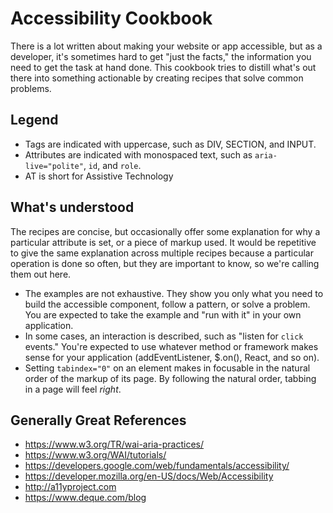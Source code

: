# Accessibility Cookbook

There is a lot written about making your website or app accessible, but as a developer,
it's sometimes hard to get "just the facts," the information you need to get
the task at hand done. This cookbook tries to distill what's out there into
something actionable by creating recipes that solve common problems.

## Legend

* Tags are indicated with uppercase, such as DIV, SECTION, and INPUT.
* Attributes are indicated with monospaced text, such as `aria-live="polite"`, `id`, and `role`.
* AT is short for Assistive Technology

## What's understood

The recipes are concise, but occasionally offer some explanation for why a particular
attribute is set, or a piece of markup used. It would be repetitive to give the same explanation across multiple 
recipes because a particular operation is done so often, but they are important to 
know, so we're calling them out here. 

* The examples are not exhaustive. They show you only what you need to build
  the accessible component, follow a pattern, or solve a problem. You are expected
  to take the example and "run with it" in your own application.
* In some cases, an interaction is described, such as "listen for `click` events."
  You're expected to use whatever method or framework makes sense for your application
  (addEventListener, $.on(), React, and so on).
* Setting `tabindex="0"` on an element makes in focusable in the natural order of the 
  markup of its page. By following the natural order, tabbing in a page will feel
  _right_.

## Generally Great References

* https://www.w3.org/TR/wai-aria-practices/
* https://www.w3.org/WAI/tutorials/
* https://developers.google.com/web/fundamentals/accessibility/
* https://developer.mozilla.org/en-US/docs/Web/Accessibility
* http://a11yproject.com
* https://www.deque.com/blog

